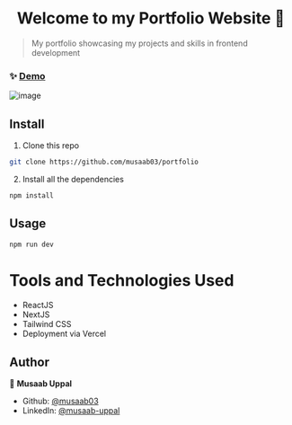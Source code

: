 <h1 align="center">Welcome to my Portfolio Website 👋</h1>

> My portfolio showcasing my projects and skills in frontend development

### ✨ [Demo](https://portfolio-red-iota-12.vercel.app/)

![image](https://user-images.githubusercontent.com/103457332/234883074-8fe75fad-66f4-4f0e-9c01-78df7d70fe39.png)


## Install

1) Clone this repo
```sh
git clone https://github.com/musaab03/portfolio
```
2) Install all the dependencies
```sh
npm install
```

## Usage
```sh
npm run dev
```

# Tools and Technologies Used
- ReactJS
- NextJS
- Tailwind CSS
- Deployment via Vercel

## Author

👤 **Musaab Uppal**

* Github: [@musaab03](https://github.com/musaab03)
* LinkedIn: [@musaab-uppal](https://linkedin.com/in/musaab-uppal)
